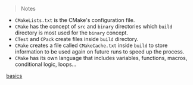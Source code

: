 > Notes

- `CMakeLists.txt` is the CMake's configuration file.
- `CMake` has the concept of `src` and `binary` directories which `build` 
  directory is most used for the `binary` concept.
- `CTest` and `CPack` create files inside `build` directory.
- `CMake` creates a file called `CMakeCache.txt` inside `build` to store 
  information to be used again on future runs to speed up the process. 
- `CMake` has its own language that includes variables, functions, macros,
  conditional logic, loops...

[basics](./basics)